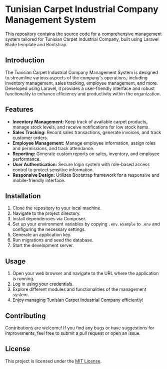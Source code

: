 
<h1>Tunisian Carpet Industrial Company Management System</h1>

<p>This repository contains the source code for a comprehensive management system tailored for Tunisian Carpet Industrial Company, built using Laravel Blade template and Bootstrap.</p>

<h2>Introduction</h2>
<p>The Tunisian Carpet Industrial Company Management System is designed to streamline various aspects of the company's operations, including inventory management, sales tracking, employee management, and more. Developed using Laravel, it provides a user-friendly interface and robust functionality to enhance efficiency and productivity within the organization.</p>

<h2>Features</h2>
<ul>
    <li><strong>Inventory Management:</strong> Keep track of available carpet products, manage stock levels, and receive notifications for low stock items.</li>
    <li><strong>Sales Tracking:</strong> Record sales transactions, generate invoices, and track customer orders.</li>
    <li><strong>Employee Management:</strong> Manage employee information, assign roles and permissions, and track attendance.</li>
    <li><strong>Reporting:</strong> Generate custom reports on sales, inventory, and employee performance.</li>
    <li><strong>User Authentication:</strong> Secure login system with role-based access control to protect sensitive information.</li>
    <li><strong>Responsive Design:</strong> Utilizes Bootstrap framework for a responsive and mobile-friendly interface.</li>
</ul>

<h2>Installation</h2>
<ol>
    <li>Clone the repository to your local machine.</li>
    <li>Navigate to the project directory.</li>
    <li>Install dependencies via Composer.</li>
    <li>Set up your environment variables by copying <code>.env.example</code> to <code>.env</code> and configuring the necessary settings.</li>
    <li>Generate an application key.</li>
    <li>Run migrations and seed the database.</li>
    <li>Start the development server.</li>
</ol>

<h2>Usage</h2>
<ol>
    <li>Open your web browser and navigate to the URL where the application is running.</li>
    <li>Log in using your credentials.</li>
    <li>Explore different modules and functionalities of the management system.</li>
    <li>Enjoy managing Tunisian Carpet Industrial Company efficiently!</li>
</ol>

<h2>Contributing</h2>
<p>Contributions are welcome! If you find any bugs or have suggestions for improvements, feel free to submit a pull request or open an issue.</p>

<h2>License</h2>
<p>This project is licensed under the <a href="LICENSE">MIT License</a>.</p>

